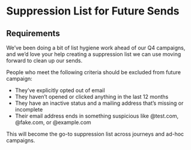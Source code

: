 # Suppression List for Future Sends

## Requirements

We’ve been doing a bit of list hygiene work ahead of our Q4 campaigns, and we’d love your help creating a suppression list we can use moving forward to clean up our sends.

People who meet the following criteria should be excluded from future campaign:
- They’ve explicitly opted out of email
- They haven’t opened or clicked anything in the last 12 months
- They have an inactive status and a mailing address that’s missing or incomplete
- Their email address ends in something suspicious like @test.com, @fake.com, or @example.com

This will become the go-to suppression list across journeys and ad-hoc campaigns.